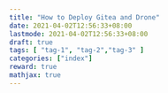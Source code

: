 ```yaml
---
title: "How to Deploy Gitea and Drone"
date: 2021-04-02T12:56:33+08:00
lastmode: 2021-04-02T12:56:33+08:00
draft: true
tags: [ "tag-1", "tag-2","tag-3" ]
categories: ["index"]
reward: true
mathjax: true
---
```


